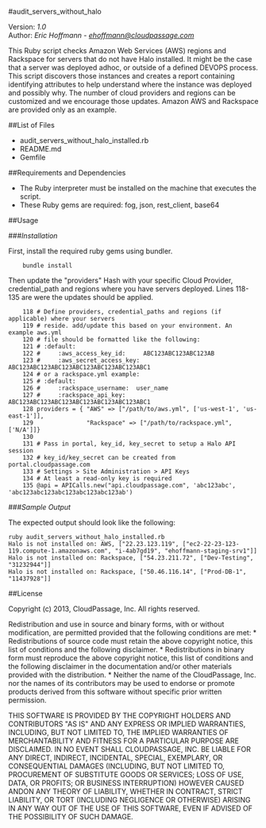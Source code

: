 #audit_servers_without_halo

Version: *1.0*
<br />
Author: *Eric Hoffmann* - *ehoffmann@cloudpassage.com*

This Ruby script checks Amazon Web Services (AWS) regions and Rackspace for servers that do not have Halo installed. It might be the case that a server was deployed adhoc, or outside of a defined DEVOPS process. This script discovers those instances and creates a report containing identifying attributes to help understand where the instance was deployed and possibly why. The number of cloud providers and regions can be customized and we encourage those updates. Amazon AWS and Rackspace are provided only as an example.


##List of Files

* audit_servers_without_halo_installed.rb
* README.md
* Gemfile

##Requirements and Dependencies

* The Ruby interpreter must be installed on the machine that executes the script.
* These Ruby gems are required:  fog, json, rest_client, base64

##Usage

###*Installation*

First, install the required ruby gems using bundler.
```
    bundle install
```

Then update the "providers" Hash with your specific Cloud Provider, credential_path and regions where you have servers deployed. Lines 118-135 are were the updates should be applied.

```
    118 # Define providers, credential_paths and regions (if applicable) where your servers
    119 # reside. add/update this based on your environment. An example aws.yml
    120 # file should be formatted like the following:
    121 # :default:
    122 #     :aws_access_key_id:     ABC123ABC123ABC123AB
    123 #     :aws_secret_access_key: ABC123ABC123ABC123ABC123ABC123ABC123ABC1
    124 # or a rackspace.yml example:
    125 # :default:
    126 #     :rackspace_username:  user_name
    127 #     :rackspace_api_key:   ABC123ABC123ABC123ABC123ABC123ABC123ABC1
    128 providers = { "AWS" => ["/path/to/aws.yml", ['us-west-1', 'us-east-1']],
    129               "Rackspace" => ["/path/to/rackspace.yml", ['N/A']]}
    130 
    131 # Pass in portal, key_id, key_secret to setup a Halo API session
    132 # key_id/key_secret can be created from portal.cloudpassage.com
    133 # Settings > Site Administration > API Keys
    134 # At least a read-only key is required
    135 @api = APICalls.new("api.cloudpassage.com", 'abc123abc', 'abc123abc123abc123abc123abc123ab')
```

###*Sample Output*

The expected output should look like the following:

    ruby audit_servers_without_halo_installed.rb
    Halo is not installed on: AWS, ["22.23.123.119", ["ec2-22-23-123-119.compute-1.amazonaws.com", "i-4ab7gd19", "ehoffmann-staging-srv1"]]
    Halo is not installed on: Rackspace, ["54.23.211.72", ["Dev-Testing", "31232944"]]
    Halo is not installed on: Rackspace, ["50.46.116.14", ["Prod-DB-1", "11437928"]]

##License

Copyright (c) 2013, CloudPassage, Inc.
All rights reserved.

Redistribution and use in source and binary forms, with or without modification,
are permitted provided that the following conditions are met:
    * Redistributions of source code must retain the above copyright
      notice, this list of conditions and the following disclaimer.
    * Redistributions in binary form must reproduce the above copyright
      notice, this list of conditions and the following disclaimer in the
      documentation and/or other materials provided with the distribution.
    * Neither the name of the CloudPassage, Inc. nor the
      names of its contributors may be used to endorse or promote products
      derived from this software without specific prior written permission.

THIS SOFTWARE IS PROVIDED BY THE COPYRIGHT HOLDERS AND CONTRIBUTORS "AS IS" AND
ANY EXPRESS OR IMPLIED WARRANTIES, INCLUDING, BUT NOT LIMITED TO, THE IMPLIED
WARRANTIES OF MERCHANTABILITY AND FITNESS FOR A PARTICULAR PURPOSE ARE
DISCLAIMED. IN NO EVENT SHALL CLOUDPASSAGE, INC. BE LIABLE FOR ANY DIRECT,
INDIRECT, INCIDENTAL, SPECIAL, EXEMPLARY, OR CONSEQUENTIAL DAMAGES (INCLUDING,
BUT NOT LIMITED TO, PROCUREMENT OF SUBSTITUTE GOODS OR SERVICES; LOSS OF USE,
DATA, OR PROFITS; OR BUSINESS INTERRUPTION) HOWEVER CAUSED ANDON ANY THEORY OF
LIABILITY, WHETHER IN CONTRACT, STRICT LIABILITY, OR TORT (INCLUDING NEGLIGENCE
OR OTHERWISE) ARISING IN ANY WAY OUT OF THE USE OF THIS SOFTWARE, EVEN IF
ADVISED OF THE POSSIBILITY OF SUCH DAMAGE.

 
<!--
#CPTAGS:community-supported audit
#TBICON:images/ruby_icon.png
-->
